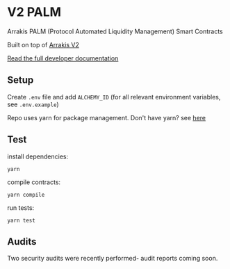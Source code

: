 # V2 PALM

Arrakis PALM (Protocol Automated Liquidity Management) Smart Contracts

Built on top of [Arrakis V2](https://github.com/ArrakisFinance/v2-core)

[Read the full developer documentation](https://docs.arrakis.fi)

## Setup

Create `.env` file and add `ALCHEMY_ID` (for all relevant environment variables, see `.env.example`)

Repo uses yarn for package management. Don't have yarn? see [here](https://classic.yarnpkg.com/lang/en/docs/install/#mac-stable)

## Test

install dependencies:

```
yarn
```

compile contracts:

```
yarn compile
```

run tests:

```
yarn test
```

## Audits

Two security audits were recently performed- audit reports coming soon.
